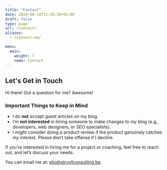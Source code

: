 ```yaml
---
title: "Contact"
date: 2019-08-14T21:39:10+02:00
draft: false
type: page
url: /contact/
aliases:
  - /contact-me/

menu:
  main:
    weight: 7
    name: Contact
---
```


## Let's Get in Touch

Hi there! Got a question for me? Awesome!

### Important Things to Keep in Mind

- I do **not** accept guest articles on my blog.  
- I’m **not interested** in hiring someone to make changes to my blog (e.g., developers, web designers, or SEO specialists).  
- I *might* consider doing a product review if the product genuinely catches my interest. Please don’t take offense if I decline.  

If you’re interested in hiring me for a project or coaching, feel free to reach out, and let’s discuss your needs.

You can email me at: [elio@struyfconsulting.be](mailto:elio@struyfconsulting.be).